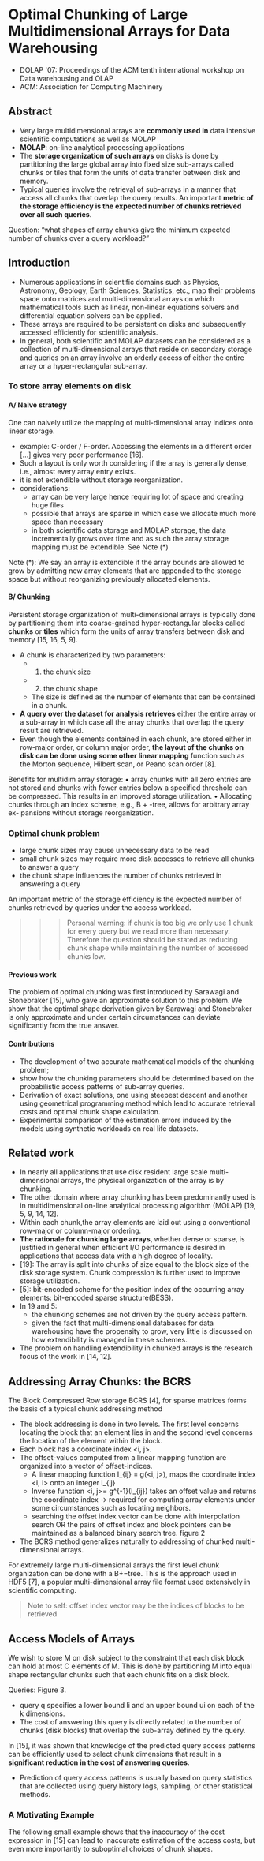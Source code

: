 # Optimal Chunking of Large Multidimensional Arrays for Data Warehousing
- DOLAP '07: Proceedings of the ACM tenth international workshop on Data warehousing and OLAP
- ACM: Association for Computing Machinery

## Abstract
- Very large multidimensional arrays are **commonly used in** data intensive scientific computations as well as MOLAP
- **MOLAP**: on-line analytical processing applications
- The **storage organization of such arrays** on disks is done by partitioning the large global array into fixed size sub-arrays called chunks or tiles that form the units of data transfer between disk and memory.
- Typical queries involve the retrieval of sub-arrays in a manner that access all chunks that overlap the query results. An important **metric of the storage efficiency is the expected number of chunks retrieved over all such queries**.

Question:
“what shapes of array chunks give the minimum expected number of chunks
over a query workload?”

## Introduction
- Numerous applications in scientific domains such as Physics, Astronomy, Geology, Earth Sciences, Statistics, etc., map their problems space onto matrices and multi-dimensional arrays on which mathematical tools such as linear, non-linear equations
solvers and differential equation solvers can be applied.
- These arrays are required to be persistent on disks and subsequently accessed efficiently for scientific analysis.
- In general, both scientific and MOLAP datasets can be considered as a collection of multi-dimensional arrays that reside on secondary storage and queries on an array involve an orderly access of either the entire array or a hyper-rectangular sub-array.

### To store array elements on disk
#### A/ Naive strategy
One can naively utilize the mapping of multi-dimensional array indices onto linear storage.
  - example: C-order / F-order. Accessing the elements in a different order [...] gives very poor performance [16].
  - Such a layout is only worth considering if the array is generally dense, i.e., almost every array entry exists.
  - it is not extendible without storage reorganization.
  - considerations: 
    - array can be very large hence requiring lot of space and creating huge files
    - possible that arrays are sparse in which case we allocate much more space than necessary
    - in both scientific data storage and MOLAP storage, the data incrementally grows over time and as such the array storage mapping must be extendible. See Note (*)
    
Note (*):
We say an array is extendible if the array bounds are allowed to grow by admitting new array elements that
are appended to the storage space but without reorganizing previously allocated elements.

#### B/ Chunking
Persistent storage organization of multi-dimensional arrays is typically done by partitioning them into coarse-grained hyper-rectangular blocks called **chunks** or **tiles** which form the units of array transfers between disk and memory [15, 16, 5, 9].

- A chunk is characterized by two parameters: 
  - 1) the chunk size
  - 2) the chunk shape
  - The size is defined as the number of elements that can be contained in a chunk.
- **A query over the dataset for analysis retrieves** either the entire array or a sub-array in which case all the array chunks that overlap the query result are retrieved.
- Even though the elements contained in each chunk, are stored either in row-major order, or column major order, **the layout of the chunks on disk can be done using some other linear mapping** function such as the Morton sequence, Hilbert scan, or Peano scan order [8].

Benefits for multidim array storage: 
• array chunks with all zero entries are not stored and chunks with fewer entries below a
specified threshold can be compressed. This results in an improved storage utilization.
• Allocating chunks through an index scheme, e.g., B + -tree, allows for arbitrary array ex-
pansions without storage reorganization.

### Optimal chunk problem
- large chunk sizes may cause unnecessary data to be read
- small chunk sizes may require more disk accesses to retrieve all chunks to answer a query 
- the chunk shape influences the number of chunks retrieved in answering a query

An important metric of the storage efficiency is the expected number of chunks retrieved by queries under the access workload.

>>> Personal warning: if chunk is too big we only use 1 chunk for every query but we read more than necessary. Therefore the question should be stated as reducing chunk shape while maintaining the number of accessed chunks low.

#### Previous work 
The problem of optimal chunking was first introduced by
Sarawagi and Stonebraker [15], who gave an approximate solution to this problem. We show
that the optimal shape derivation given by Sarawagi and Stonebraker is only approximate and
under certain circumstances can deviate significantly from the true answer.

#### Contributions 
- The development of two accurate mathematical models of the chunking problem;
- show how the chunking parameters should be determined based on the probabilistic access patterns of sub-array queries.
- Derivation of exact solutions, one using steepest descent and another using geometrical programming method which lead to accurate retrieval costs and optimal chunk shape calculation.
- Experimental comparison of the estimation errors induced by the models using synthetic workloads on real life datasets.

## Related work
- In nearly all applications that use disk resident large scale multi-dimensional arrays, the physical organization of the array is by chunking.
- The other domain where array chunking has been predominantly used is in multidimensional on-line analytical processing algorithm (MOLAP) [19, 5, 9, 14, 12].
- Within each chunk,the array elements are laid out using a conventional row-major or column-major ordering.
- **The rationale for chunking large arrays**, whether dense or sparse, is justified in general when efficient I/O performance is desired in applications that access data with a high degree of locality.
- [19]: The array is split into chunks of size equal to the block size of the
disk storage system. Chunk compression is further used to improve storage utilization.
- [5]: bit-encoded scheme for the position index of the occurring array elements: bit-encoded sparse structure(BESS).
- In 19 and 5:
  -  the chunking schemes are not driven by the query access pattern.
  - given the fact that multi-dimensional databases for data warehousing have the propensity to grow, very little is discussed on how extendibility is managed in these schemes.
- The problem on handling extendibility in chunked arrays is the research focus of the work in [14, 12].

## Addressing Array Chunks: the BCRS
The Block Compressed Row storage BCRS [4], for sparse matrices forms the basis of a typical chunk addressing method
- The block addressing is done in two levels. The first level concerns locating the block that an element lies in and the second level concerns the location of the element within the block.
- Each block has a coordinate index <i, j>.
- The offset-values computed from a linear mapping function are organized into a vector of offset-indices.
  - A linear mapping function I_{ij} = g(<i, j>), maps the coordinate index <i, i> onto an integer I_{ij}
  - Inverse function <i, j>= g^{-1}(I_{ij}) takes an offset value and returns the coordinate index -> required for computing array
elements under some circumstances such as locating neighbors.
  - searching the offset index vector can be done with interpolation search OR the pairs of offset index and block pointers can be maintained as a balanced binary search tree. figure 2
- The BCRS method generalizes naturally to addressing of chunked multi-dimensional arrays.

For extremely large multi-dimensional arrays the first level chunk organization can be done with a B+−tree. This is the approach used in HDF5 [7], a popular multi-dimensional array file format used extensively in scientific computing.

> Note to self: offset index vector may be the indices of blocks to be retrieved

## Access Models of Arrays
We wish to store M on disk subject to the constraint that each disk block can hold at most C elements of M. This is done by partitioning M into equal shape rectangular chunks such that each chunk fits on a disk block. 

Queries: Figure 3.
- query q specifies a lower bound li and an upper bound ui on each of the k dimensions.
- The cost of answering this query is directly related to the number of chunks (disk blocks) that overlap the sub-array defined by the  query.

In [15], it was shown that knowledge of the predicted query access patterns can be efficiently used to select chunk dimensions that result in a **significant reduction in the cost of answering queries**.
- Prediction of query access patterns is usually based on query statistics that are collected using query history logs, sampling, or other statistical methods.

### A Motivating Example
The following small example shows that the inaccuracy of the cost expression in [15] can lead to inaccurate estimation of the access costs, but even more importantly to suboptimal choices of chunk shapes.
